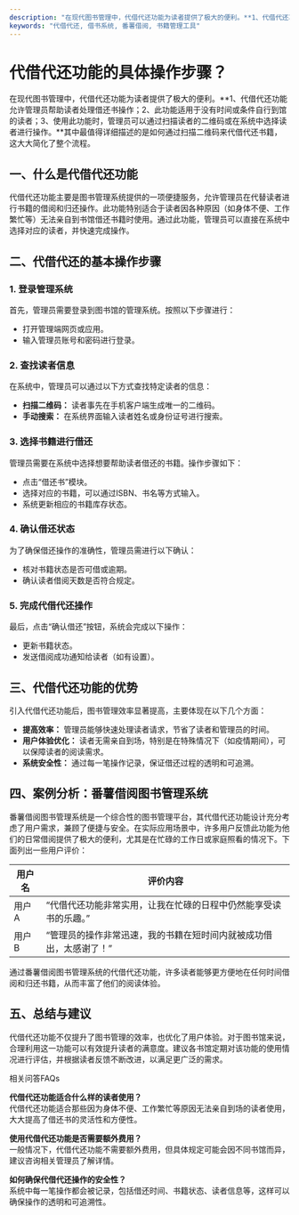 ```yaml
---
description: "在现代图书管理中，代借代还功能为读者提供了极大的便利。**1、代借代还功能允许管理员帮助读者处理借还书操作；2、此功能适用于没有时间或条件自行到馆的读者；3、使用此功能时，管理员可以通过扫描读者的二维码或在系统中选择读者进行操作。**其中最值得详细描述的是如何通过扫描二维码来代借代还书籍，这大大简化了整个流程。"
keywords: "代借代还, 借书系统, 番薯借阅, 书籍管理工具"
---
```

# 代借代还功能的具体操作步骤？

在现代图书管理中，代借代还功能为读者提供了极大的便利。**1、代借代还功能允许管理员帮助读者处理借还书操作；2、此功能适用于没有时间或条件自行到馆的读者；3、使用此功能时，管理员可以通过扫描读者的二维码或在系统中选择读者进行操作。**其中最值得详细描述的是如何通过扫描二维码来代借代还书籍，这大大简化了整个流程。

## **一、什么是代借代还功能**

代借代还功能主要是图书管理系统提供的一项便捷服务，允许管理员在代替读者进行书籍的借阅和归还操作。此功能特别适合于读者因各种原因（如身体不便、工作繁忙等）无法亲自到书馆借还书籍时使用。通过此功能，管理员可以直接在系统中选择对应的读者，并快速完成操作。

## **二、代借代还的基本操作步骤**

### **1. 登录管理系统**

首先，管理员需要登录到图书馆的管理系统。按照以下步骤进行：

- 打开管理端网页或应用。
- 输入管理员账号和密码进行登录。

### **2. 查找读者信息**

在系统中，管理员可以通过以下方式查找特定读者的信息：

- **扫描二维码：** 读者事先在手机客户端生成唯一的二维码。
- **手动搜索：** 在系统界面输入读者姓名或身份证号进行搜索。

### **3. 选择书籍进行借还**

管理员需要在系统中选择想要帮助读者借还的书籍。操作步骤如下：

- 点击“借还书”模块。
- 选择对应的书籍，可以通过ISBN、书名等方式输入。
- 系统更新相应的书籍库存状态。

### **4. 确认借还状态**

为了确保借还操作的准确性，管理员需进行以下确认：

- 核对书籍状态是否可借或逾期。
- 确认读者借阅天数是否符合规定。

### **5. 完成代借代还操作**

最后，点击“确认借还”按钮，系统会完成以下操作：

- 更新书籍状态。
- 发送借阅成功通知给读者（如有设置）。

## **三、代借代还功能的优势**

引入代借代还功能后，图书管理效率显著提高，主要体现在以下几个方面：

- **提高效率：** 管理员能够快速处理读者请求，节省了读者和管理员的时间。
- **用户体验优化：** 读者无需亲自到场，特别是在特殊情况下（如疫情期间），可以保障读者的阅读需求。
- **系统安全性：** 通过每一笔操作记录，保证借还过程的透明和可追溯。

## **四、案例分析：番薯借阅图书管理系统**

番薯借阅图书管理系统是一个综合性的图书管理平台，其代借代还功能设计充分考虑了用户需求，兼顾了便捷与安全。在实际应用场景中，许多用户反馈此功能为他们的日常借阅提供了极大的便利，尤其是在忙碌的工作日或家庭照看的情况下。下面列出一些用户评价：

| 用户名 | 评价内容 |
|--------|----------|
| 用户A  | “代借代还功能非常实用，让我在忙碌的日程中仍然能享受读书的乐趣。” |
| 用户B  | “管理员的操作非常迅速，我的书籍在短时间内就被成功借出，太感谢了！” |

通过番薯借阅图书管理系统的代借代还功能，许多读者能够更方便地在任何时间借阅和归还书籍，从而丰富了他们的阅读体验。

## **五、总结与建议**

代借代还功能不仅提升了图书管理的效率，也优化了用户体验。对于图书馆来说，合理利用这一功能可以有效提升读者的满意度。建议各书馆定期对该功能的使用情况进行评估，并根据读者反馈不断改进，以满足更广泛的需求。

相关问答FAQs

**代借代还功能适合什么样的读者使用？**  
代借代还功能适合那些因为身体不便、工作繁忙等原因无法亲自到场的读者使用，大大提高了借还书的灵活性和方便性。

**使用代借代还功能是否需要额外费用？**  
一般情况下，代借代还功能不需要额外费用，但具体规定可能会因不同书馆而异，建议咨询相关管理员了解详情。

**如何确保代借代还操作的安全性？**  
系统中每一笔操作都会被记录，包括借还时间、书籍状态、读者信息等，这样可以确保操作的透明和可追溯性。
